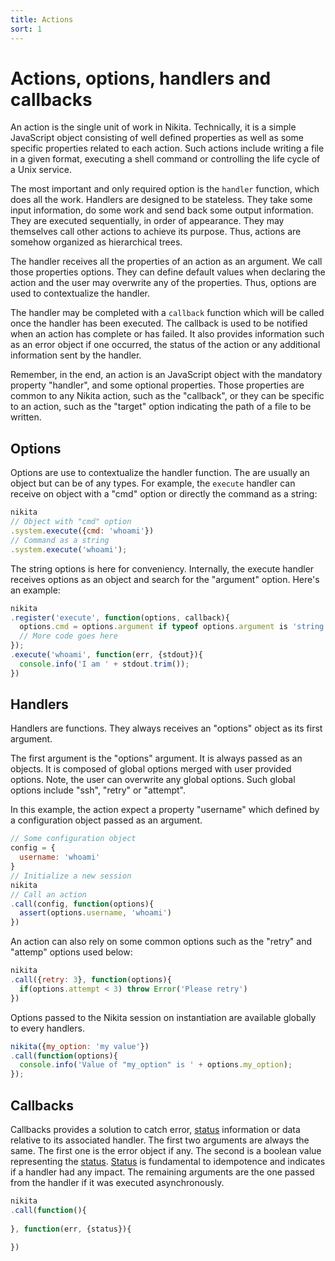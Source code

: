 ```yaml
---
title: Actions
sort: 1
---
```


# Actions, options, handlers and callbacks

An action is the single unit of work in Nikita. Technically, it is a simple JavaScript object consisting of well defined properties as well as some specific properties related to each action. Such actions include writing a file in a given format, executing a shell command or controlling the life cycle of a Unix service.

The most important and only required option is the `handler` function, which does all the work. Handlers are designed to be stateless. They take some input information, do some work and send back some output information. They are executed sequentially, in order of appearance. They may themselves call other actions to achieve its purpose. Thus, actions are somehow organized as hierarchical trees.

The handler receives all the properties of an action as an argument. We call those properties options. They can define default values when declaring the action and the user may overwrite any of the properties. Thus, options are used to contextualize the handler.

The handler may be completed with a `callback` function which will be called once the handler has been executed. The callback is used to be notified when an action has complete or has failed. It also provides information such as an error object if one occurred, the status of the action or any additional information sent by the handler.

Remember, in the end, an action is an JavaScript object with the mandatory property "handler", and some optional properties. Those properties are common to any Nikita action, such as the "callback", or they can be specific to an action, such as the "target" option indicating the path of a file to be written.

## Options

Options are use to contextualize the handler function. The are usually an object but can be of any types. For example, the `execute` handler can receive on object with a "cmd" option or directly the command as a string:

```js
nikita
// Object with "cmd" option
.system.execute({cmd: 'whoami'})
// Command as a string
.system.execute('whoami');
```

The string options is here for conveniency. Internally, the execute handler receives options as an object and search for the "argument" option. Here's an example:

```js
nikita
.register('execute', function(options, callback){
  options.cmd = options.argument if typeof options.argument is 'string'
  // More code goes here
});
.execute('whoami', function(err, {stdout}){
  console.info('I am ' + stdout.trim());
})
```

## Handlers

Handlers are functions. They always receives an "options" object as its first argument.

The first argument is the "options" argument. It is always passed as an objects. It is composed of global options merged with user provided options. Note, the user can overwrite any global options. Such global options include "ssh", "retry" or "attempt".

In this example, the action expect a property "username" which defined by a configuration object passed as an argument.

```js
// Some configuration object
config = {
  username: 'whoami'
}
// Initialize a new session
nikita
// Call an action
.call(config, function(options){
  assert(options.username, 'whoami')
})
```

An action can also rely on some common options such as the "retry" and "attemp" options used below:

```js
nikita
.call({retry: 3}, function(options){
  if(options.attempt < 3) throw Error('Please retry')
})
```

Options passed to the Nikita session on instantiation are available globally to every handlers.

```js
nikita({my_option: 'my value'})
.call(function(options){
  console.info('Value of "my_option" is ' + options.my_option);
});
```

## Callbacks

Callbacks provides a solution to catch error, [status] information or data relative to its associated handler. The first two arguments are always the same. The first one is the error object if any. The second is a boolean value representing the [status]. [Status] is fundamental to idempotence and indicates if a handler had any impact. The remaining arguments are the one passed from the handler if it was executed asynchronously.

```js
nikita
.call(function(){
  
}, function(err, {status}){
  
})
```

[status]: ../status
